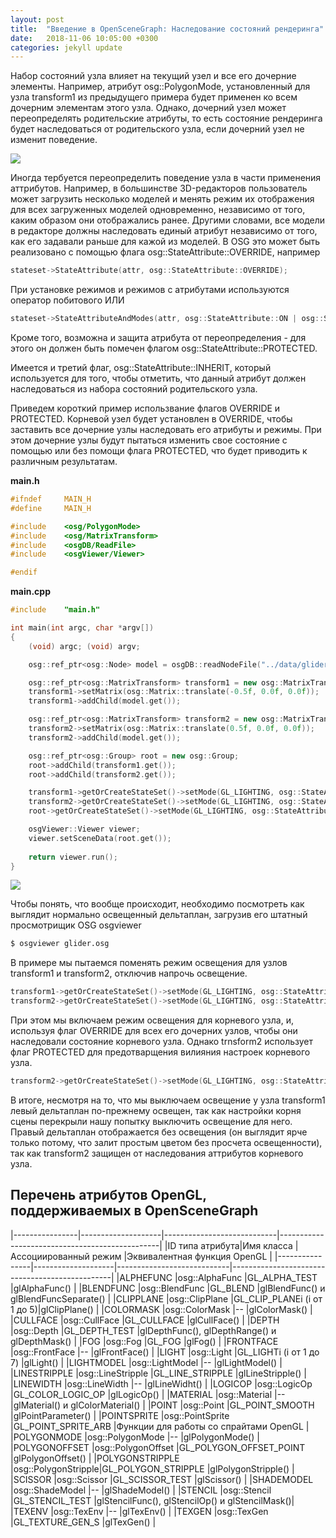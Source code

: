 ```yaml
---
layout: post
title:  "Введение в OpenSceneGraph: Наследование состояний рендеринга"
date:   2018-11-06 10:05:00 +0300
categories: jekyll update
---
```


Набор состояний узла влияет на текущий узел и все его дочерние элементы. Например, атрибут osg::PolygonMode, установленный для узла transform1 из предыдущего примера будет применен ко всем дочерним элементам этого узла. Однако, дочерний узел может переопределять родительские атрибуты, то есть состояние рендеринга будет наследоваться от родительского узла, если дочерний узел не изменит поведение.

![](https://habrastorage.org/webt/ez/_c/4q/ez_c4qowpsmgjqwqmhtpu5noilm.png)

Иногда тербуется переопределить поведение узла в части применения аттрибутов. Например, в большинстве 3D-редакторов пользователь может загрузить несколько моделей и менять режим их отображения для всех загруженных моделей одновременно, независимо от того, каким образом они отображались ранее. Другими словами, все модели в редакторе должны наследовать единый атрибут независимо от того, как его задавали раньше для кажой из моделей. В OSG это может быть реализовано с помощью флага osg::StateAttribute::OVERRIDE, например

```cpp
stateset->StateAttribute(attr, osg::StateAttribute::OVERRIDE);
```

При установке режимов и режимов с атрибутами используются оператор побитового ИЛИ

```cpp
stateset->StateAttributeAndModes(attr, osg::StateAttribute::ON | osg::StateAttribute::OVERRIDE);
```

Кроме того, возможна и защита атрибута от переопределения - для этого он должен быть помечен флагом osg::StateAttribute::PROTECTED.

Имеется и третий флаг, osg::StateAttribute::INHERIT, который используется для того, чтобы отметить, что данный атрибут должен наследоваться из набора состояний родительского узла.

Приведем короткий пример использвание флагов OVERRIDE и PROTECTED. Корневой узел будет установлен в OVERRIDE, чтобы заставить все дочерние узлы наследовать его атрибуты и режимы. При этом дочерние узлы будут пытаться изменить свое состояние с помощью или без помощи флага PROTECTED, что будет приводить к различным результатам.

**main.h**
```cpp
#ifndef		MAIN_H
#define		MAIN_H

#include    <osg/PolygonMode>
#include    <osg/MatrixTransform>
#include    <osgDB/ReadFile>
#include    <osgViewer/Viewer>

#endif
```

**main.cpp**
```cpp
#include	"main.h"

int main(int argc, char *argv[])
{
    (void) argc; (void) argv;

    osg::ref_ptr<osg::Node> model = osgDB::readNodeFile("../data/glider.osg");

    osg::ref_ptr<osg::MatrixTransform> transform1 = new osg::MatrixTransform;
    transform1->setMatrix(osg::Matrix::translate(-0.5f, 0.0f, 0.0f));
    transform1->addChild(model.get());

    osg::ref_ptr<osg::MatrixTransform> transform2 = new osg::MatrixTransform;
    transform2->setMatrix(osg::Matrix::translate(0.5f, 0.0f, 0.0f));
    transform2->addChild(model.get());

    osg::ref_ptr<osg::Group> root = new osg::Group;
    root->addChild(transform1.get());
    root->addChild(transform2.get());

    transform1->getOrCreateStateSet()->setMode(GL_LIGHTING, osg::StateAttribute::OFF);
    transform2->getOrCreateStateSet()->setMode(GL_LIGHTING, osg::StateAttribute::OFF | osg::StateAttribute::PROTECTED);
    root->getOrCreateStateSet()->setMode(GL_LIGHTING, osg::StateAttribute::ON | osg::StateAttribute::OVERRIDE);

    osgViewer::Viewer viewer;
    viewer.setSceneData(root.get());
    
    return viewer.run();
}
```

![](https://habrastorage.org/webt/lf/8h/u4/lf8hu4n3ii1bor6lgsktbischd0.png)

Чтобы понять, что вообще происходит, необходимо посмотреть как выглядит нормально освещенный дельтаплан, загрузив его  штатный просмотрищик OSG osgviewer

```bash
$ osgviewer glider.osg
```

В примере мы пытаемся поменять режим освещения для узлов transform1 и transform2, отключив напрочь освещение. 

```cpp
transform1->getOrCreateStateSet()->setMode(GL_LIGHTING, osg::StateAttribute::OFF);
transform2->getOrCreateStateSet()->setMode(GL_LIGHTING, osg::StateAttribute::OFF | osg::StateAttribute::PROTECTED);
```

При этом мы включаем режим освещения для корневого узла, и, используя флаг OVERRIDE для всех его дочерних узлов, чтобы они наследовали состояние корневого узла. Однако trnsform2 использует флаг PROTECTED для предотварщения вилияния настроек корневого узла. 

```cpp
transform2->getOrCreateStateSet()->setMode(GL_LIGHTING, osg::StateAttribute::OFF | osg::StateAttribute::PROTECTED);
```

В итоге, несмотря на то, что мы выключаем освещение у узла transform1 левый дельтаплан по-прежнему освещен, так как настройки корня сцены перекрыли нашу попытку выключить освещение для него. Правый дельтаплан отображается без освещения (он выглядит ярче только потому, что залит простым цветом без просчета освещенности), так как transform2 защищен от наследования аттрибутов корневого узла.

## Перечень атрибутов OpenGL, поддерживаемых в OpenSceneGraph

|----------------|--------------------|----------------------------|------------------------------------------------|
|ID типа атрибута|Имя класса          |Ассоциированный режим       |Эквивалентная функция OpenGL                    |
|----------------|--------------------|----------------------------|------------------------------------------------|
|ALPHEFUNC       |osg::AlphaFunc      |GL_ALPHA_TEST               |glAlphaFunc()                                   |
|BLENDFUNC       |osg::BlendFunc      |GL_BLEND                    |glBlendFunc() и glBlendFuncSeparate()           |
|CLIPPLANE       |osg::ClipPlane      |GL_CLIP_PLANEi (i от 1 до 5)|glClipPlane()                                   |
|COLORMASK       |osg::ColorMask      |--                          |glColorMask()                                   |
|CULLFACE        |osg::CullFace       |GL_CULLFACE                 |glCullFace()                                    |
|DEPTH           |osg::Depth          |GL_DEPTH_TEST               |glDepthFunc(), glDepthRange() и glDepthMask()   |
|FOG             |osg::Fog            |GL_FOG                      |glFog()                                         |
|FRONTFACE       |osg::FrontFace      |--                          |glFrontFace()                                   |
|LIGHT           |osg::Light          |GL_LIGHTi (i от 1 до 7)     |glLight()                                       |
|LIGHTMODEL      |osg::LightModel     |--                          |glLightModel()                                  |
|LINESTRIPPLE    |osg::LineStripple   |GL_LINE_STRIPPLE            |glLineStripple()                                |
|LINEWIDTH       |osg::LineWidth      |--                          |glLineWidht()                                   |
|LOGICOP         |osg::LogicOp        |GL_COLOR_LOGIC_OP           |glLogicOp()                                     |
|MATERIAL        |osg::Material       |--                          |glMaterial() и glColorMaterial()                |
|POINT           |osg::Point          |GL_POINT_SMOOTH             |glPointParameter()                              |
|POINTSPRITE     |osg::PointSprite    |GL_POINT_SPRITE_ARB         |Функции для работы со спрайтами OpenGL          |
|POLYGONMODE     |osg::PolygonMode    |--                          |glPolygonMode()                                 |
|POLYGONOFFSET   |osg::PolygonOffset  |GL_POLYGON_OFFSET_POINT     |glPolygonOffset()                               |
|POLYGONSTRIPPLE |osg::PolygonStripple|GL_POLYGON_STRIPPLE         |glPolygonStripple()                             |
|SCISSOR         |osg::Scissor        |GL_SCISSOR_TEST             |glScissor()                                     |
|SHADEMODEL      |osg::ShadeModel     |--                          |glShadeModel()                                  |
|STENCIL         |osg::Stencil        |GL_STENCIL_TEST             |glStencilFunc(), glStencilOp() и glStencilMask()|
|TEXENV          |osg::TexEnv         |--                          |glTexEnv()                                      |
|TEXGEN          |osg::TexGen         |GL_TEXTURE_GEN_S            |glTexGen()                                      |
